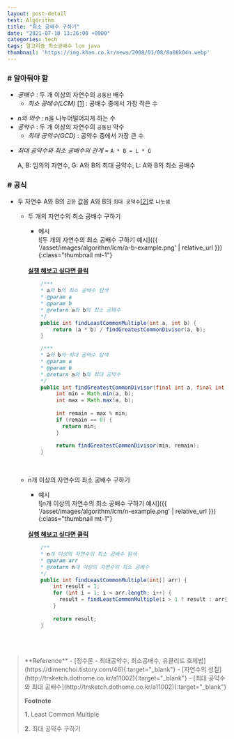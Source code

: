 ```yaml
---
layout: post-detail
test: Algorithm
title: "최소 공배수 구하기"
date: "2021-07-10 13:26:00 +0900"
categories: tech
tags: 알고리즘 최소공배수 lcm java
thumbnail: 'https://img.khan.co.kr/news/2008/01/08/8a08k04n.webp'
---
```


### # 알아둬야 할
- *공배수* : 두 개 이상의 자연수의 `공통된` 배수
    - *최소 공배수(LCM)*  <a href="#footnote-1" class="footnote">[1]</a> : 공배수 중에서 가장 작은 수

<i></i>
- *n의 약수* : n을 나누어떨어지게 하는 수
- *공약수* : 두 개 이상의 자연수의 `공통된` 약수 
    - *최대 공약수(GCD)* : 공약수 중에서 가장 큰 수

<i></i>    
- *최대 공약수와 최소 공배수의 관계* = `A * B = L * G`
    <p class="info">A, B: 임의의 자연수, G: A와 B의 최대 공약수, L: A와 B의 최소 공배수</p>   
     


### # 공식
- 두 자연수 A와 B의 `곱한` 값을 A와 B의 `최대 공약수`<a href="#footnote-2" class="footnote">[2]</a>로 `나눗셈`  
    - 두 개의 자연수의 최소 공배수 구하기
        - 예시   
        ![두 개의 자연수의 최소 공배수 구하기 예시]({{ '/asset/images/algorithm/lcm/a-b-example.png' | relative_url }}){:class="thumbnail mt-1"}
    
        <br/>
        <a href="https://ideone.com/J4pFgp" target="_blank" class="btn-debugger">
           <strong><i class="fas fa-play-circle"></i> 실행 해보고 싶다면 클릭</strong>
        </a>
    
        ```java
            /***
            * a와 b의 최소 공배수 탐색
            * @param a
            * @param b
            * @return a와 b의 최소 공배수
            */
            public int findLeastCommonMultiple(int a, int b) {
                return (a * b) / findGreatestCommonDivisor(a, b);
            }
      
            /***
            * a와 b의 최대 공약수 탐색
            * @param a
            * @param b
            * @return a와 b의 최대 공약수
            */
            public int findGreatestCommonDivisor(final int a, final int b) {
                 int min = Math.min(a, b);
                 int max = Math.max(a, b);
                      
                 int remain = max % min;
                 if (remain == 0) {
                   return min;
                 }
                      
                 return findGreatestCommonDivisor(min, remain);
            }
        ```
        <br/>
      
  - n개 이상의 자연수의 최소 공배수 구하기
    - 예시   
      ![n개 이상의 자연수의 최소 공배수 구하기 예시]({{ '/asset/images/algorithm/lcm/n-example.png' | relative_url }}){:class="thumbnail mt-1"}
        
    <br/>
    <a href="https://ideone.com/V2xIT6" target="_blank" class="btn-debugger">
       <strong><i class="fas fa-play-circle"></i> 실행 해보고 싶다면 클릭</strong>
    </a>

    ```java
        /**
        * n개 이상의 자연수의 최소 공배수 탐색
        * @param arr
        * @return n개 이상의 자연수의 최소 공배수
        */
        public int findLeastCommonMultiple(int[] arr) {
            int result = 1;
            for (int i = 1; i < arr.length; i++) {
              result = findLeastCommonMultiple(i > 1 ? result : arr[i - 1], arr[i]);
            }
            
            return result;
        }
    ```
<br/>
<br/>


<blockquote markdown="1">
**Reference**
- [정수론 - 최대공약수, 최소공배수, 유클리드 호제법](https://dimenchoi.tistory.com/46){:target="_blank"}
- [자연수의 성질](http://trsketch.dothome.co.kr/a11002){:target="_blank"}
- [최대 공약수와 최대 공배수](http://trsketch.dothome.co.kr/a11002){:target="_blank"}

<br/>


**Footnote**
<p id="footnote-1" class="footnote-desc">
    <strong class="number">1.</strong> Least Common Multiple 
</p>
<p id="footnote-1" class="footnote-desc">
    <strong class="number">2.</strong> 최대 공약수 구하기
    <a href="/tech/2021/07/09/algorithm-gcd/" target="_blank"><i class="fas fa-link"></i></a> 
</p>
</blockquote>





